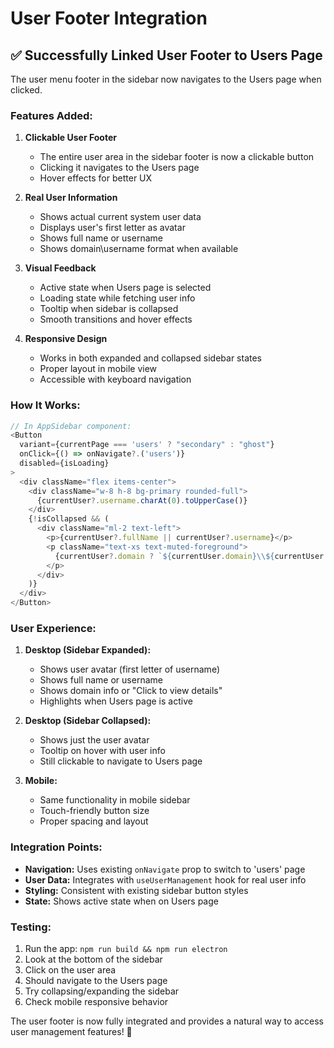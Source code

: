 # User Footer Integration

## ✅ **Successfully Linked User Footer to Users Page**

The user menu footer in the sidebar now navigates to the Users page when clicked.

### **Features Added:**

1. **Clickable User Footer**
   - The entire user area in the sidebar footer is now a clickable button
   - Clicking it navigates to the Users page
   - Hover effects for better UX

2. **Real User Information**
   - Shows actual current system user data
   - Displays user's first letter as avatar
   - Shows full name or username
   - Shows domain\username format when available

3. **Visual Feedback**
   - Active state when Users page is selected
   - Loading state while fetching user info
   - Tooltip when sidebar is collapsed
   - Smooth transitions and hover effects

4. **Responsive Design**
   - Works in both expanded and collapsed sidebar states
   - Proper layout in mobile view
   - Accessible with keyboard navigation

### **How It Works:**

```typescript
// In AppSidebar component:
<Button
  variant={currentPage === 'users' ? "secondary" : "ghost"}
  onClick={() => onNavigate?.('users')}
  disabled={isLoading}
>
  <div className="flex items-center">
    <div className="w-8 h-8 bg-primary rounded-full">
      {currentUser?.username.charAt(0).toUpperCase()}
    </div>
    {!isCollapsed && (
      <div className="ml-2 text-left">
        <p>{currentUser?.fullName || currentUser?.username}</p>
        <p className="text-xs text-muted-foreground">
          {currentUser?.domain ? `${currentUser.domain}\\${currentUser.username}` : 'Click to view details'}
        </p>
      </div>
    )}
  </div>
</Button>
```

### **User Experience:**

1. **Desktop (Sidebar Expanded):**
   - Shows user avatar (first letter of username)
   - Shows full name or username
   - Shows domain info or "Click to view details"
   - Highlights when Users page is active

2. **Desktop (Sidebar Collapsed):**
   - Shows just the user avatar
   - Tooltip on hover with user info
   - Still clickable to navigate to Users page

3. **Mobile:**
   - Same functionality in mobile sidebar
   - Touch-friendly button size
   - Proper spacing and layout

### **Integration Points:**

- **Navigation:** Uses existing `onNavigate` prop to switch to 'users' page
- **User Data:** Integrates with `useUserManagement` hook for real user info
- **Styling:** Consistent with existing sidebar button styles
- **State:** Shows active state when on Users page

### **Testing:**

1. Run the app: `npm run build && npm run electron`
2. Look at the bottom of the sidebar
3. Click on the user area
4. Should navigate to the Users page
5. Try collapsing/expanding the sidebar
6. Check mobile responsive behavior

The user footer is now fully integrated and provides a natural way to access user management features! 🎉